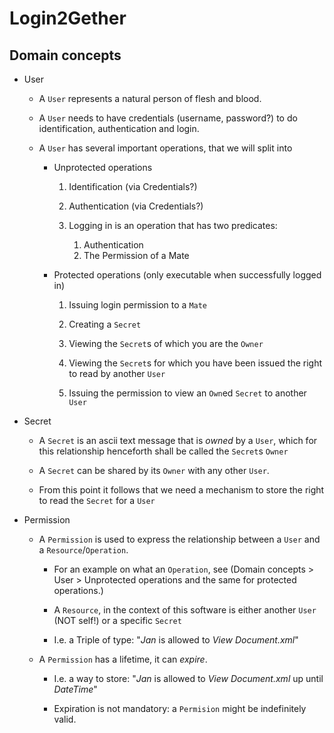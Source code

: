 # Login2Gether

## Domain concepts

* User

    * A ```User``` represents a natural person of flesh and blood. 

    * A ```User``` needs to have credentials (username, password?) to do identification, authentication and login.
    
    * A ```User``` has several important operations, that we will split into 
        * Unprotected operations
    
            1. Identification (via Credentials?)
            
            1. Authentication (via Credentials?)
        
            1. Logging in is an operation that has two predicates:
                1. Authentication
                2. The Permission of a Mate
            
        * Protected operations (only executable when successfully logged in)
        
            1. Issuing login permission to a ```Mate```
            
            1. Creating a ```Secret``` 
            
            1. Viewing the ```Secret```s of which you are the ```Owner```
            
            1. Viewing the ```Secret```s for which you have been issued the right to read by another ```User```
            
            1. Issuing the permission to view an ```Own```ed ```Secret``` to another ```User```
          

* Secret

    * A ```Secret``` is an ascii text message that is *owned* by a ```User```, which for this relationship 
    henceforth shall be called the ```Secret```s ```Owner```

    * A ```Secret``` can be shared by its ```Owner``` with any other ```User```.
      
    * From this point it follows that we need a mechanism to store the right to read the ```Secret``` for a ```User``` 
    

* Permission

    * A ```Permission``` is used to express the relationship between a ```User``` and a ```Resource```/```Operation```.
        * For an example on what an ```Operation```, see (Domain concepts > User > Unprotected operations and the same 
        for protected operations.)
        
        * A ```Resource```, in the context of this software is either another ```User``` (NOT self!) or a specific 
        ```Secret```
    
        *  I.e. a Triple of type: "*Jan* is allowed to *View* *Document.xml*"
    
    * A ```Permission``` has a lifetime, it can *expire*.
    
        * I.e. a way to store: "*Jan* is allowed to *View* *Document.xml* up until *DateTime*"
        
        * Expiration is not mandatory: a ```Permision``` might be indefinitely valid.
    
    

